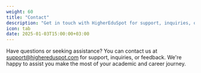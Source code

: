 ```yaml
---
weight: 60
title: "Contact"
description: "Get in touch with HigherEduSpot for support, inquiries, or feedback."
icon: tab
date: 2025-01-03T15:00:00+03:00
---
```


Have questions or seeking assistance? You can contact us at support@highereduspot.com for support, inquiries, or feedback. We're happy to assist you make the most of your academic and career journey.
